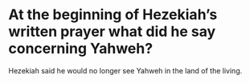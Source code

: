 # At the beginning of Hezekiah’s written prayer what did he say concerning Yahweh?

Hezekiah said he would no longer see Yahweh in the land of the living.
